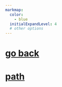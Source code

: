 ```yaml
---
markmap:
  color:
    - blue
  initialExpandLevel: 4
  # other options
---
```


# [go back](../index.html)
# [path](path/index.html)
